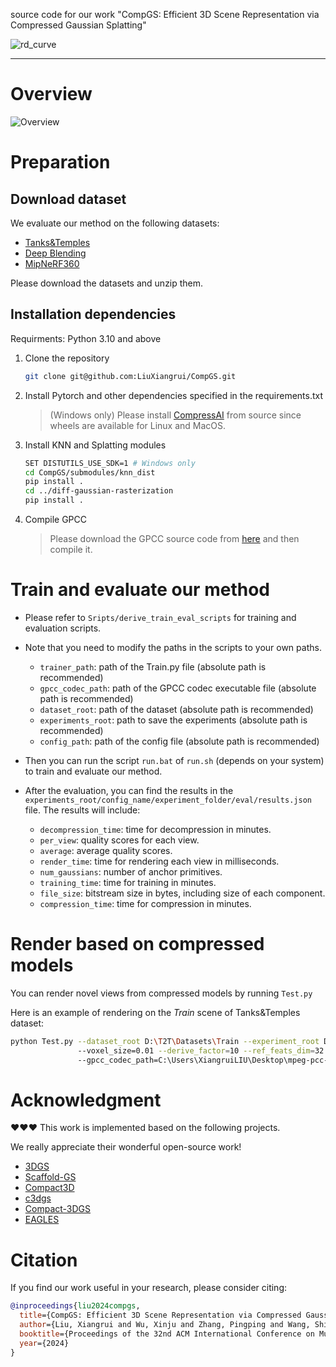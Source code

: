 source code for our work "CompGS: Efficient 3D Scene Representation via Compressed Gaussian Splatting"

![rd_curve](./assets/rd_curve.png)

---

# Overview
![Overview](./assets/overview.jpg)

# Preparation

## Download dataset
We evaluate our method on the following datasets:
- [Tanks&Temples](https://repo-sam.inria.fr/fungraph/3d-gaussian-splatting/datasets/input/tandt_db.zip)
- [Deep Blending](https://repo-sam.inria.fr/fungraph/3d-gaussian-splatting/datasets/input/tandt_db.zip)
- [MipNeRF360](https://jonbarron.info/mipnerf360/)

Please download the datasets and unzip them.


## Installation dependencies
Requirments: Python 3.10 and above
1. Clone the repository
    ```bash
    git clone git@github.com:LiuXiangrui/CompGS.git
    ```
2. Install Pytorch and other dependencies specified in the requirements.txt

   > (Windows only) Please install [CompressAI](https://github.com/InterDigitalInc/CompressAI#installation) from source since wheels are available for Linux and MacOS.

3. Install KNN and Splatting modules
    ```bash
    SET DISTUTILS_USE_SDK=1 # Windows only
    cd CompGS/submodules/knn_dist
    pip install .
    cd ../diff-gaussian-rasterization
    pip install .
    ```
4. Compile GPCC

   > Please download the GPCC source code from [here](https://github.com/MPEGGroup/mpeg-pcc-tmc13) and then compile it. 

# Train and evaluate our method
- Please refer to ```Sripts/derive_train_eval_scripts``` for training and evaluation scripts.

- Note that you need to modify the paths in the scripts to your own paths.
  - `trainer_path`: path of the Train.py file (absolute path is recommended)
  - `gpcc_codec_path`: path of the GPCC codec executable file (absolute path is recommended)
  - `dataset_root`: path of the dataset (absolute path is recommended)
  - `experiments_root`: path to save the experiments (absolute path is recommended)
  - `config_path`: path of the config file (absolute path is recommended)

- Then you can run the script ```run.bat``` of ```run.sh``` (depends on your system) to train and evaluate our method.
- After the evaluation, you can find the results in the ```experiments_root/config_name/experiment_folder/eval/results.json``` file. The results will include:
  - `decompression_time`: time for decompression in minutes.
  - `per_view`: quality scores for each view.
  - `average`: average quality scores.
  - `render_time`: time for rendering each view in milliseconds.
  - `num_gaussians`: number of anchor primitives.
  - `training_time`: time for training in minutes. 
  - `file_size`: bitstream size in bytes, including size of each component.
  - `compression_time`: time for compression in minutes.

# Render based on compressed models
You can render novel views from compressed models by running ```Test.py```

Here is an example of rendering on the _Train_ scene of Tanks&Temples dataset:
```bash
python Test.py --dataset_root D:\T2T\Datasets\Train --experiment_root D:\T2T\Results\Train\Lambda0_001\2024-04-07_16-57 \\
               --voxel_size=0.01 --derive_factor=10 --ref_feats_dim=32 --ref_hyper_dim=4 --res_feats_dim=8 --res_hyper_dim=1 \\
               --gpcc_codec_path=C:\Users\XiangruiLIU\Desktop\mpeg-pcc-tmc13\build\tmc3\Release\tmc3.exe
```

# Acknowledgment
:heart::heart::heart: This work is implemented based on the following projects. 

We really appreciate their wonderful open-source work!

- [3DGS](https://github.com/graphdeco-inria/gaussian-splatting)
- [Scaffold-GS](https://github.com/city-super/Scaffold-GS)
- [Compact3D](https://github.com/UCDvision/compact3d)
- [c3dgs](https://github.com/KeKsBoTer/c3dgs)
- [Compact-3DGS](https://github.com/maincold2/Compact-3DGS)
- [EAGLES](https://github.com/Sharath-girish/efficientgaussian)

# Citation
If you find our work useful in your research, please consider citing:
```bibtex
@inproceedings{liu2024compgs,
  title={CompGS: Efficient 3D Scene Representation via Compressed Gaussian Splatting},
  author={Liu, Xiangrui and Wu, Xinju and Zhang, Pingping and Wang, Shiqi and Li, Zhu and Kwong, Sam},
  booktitle={Proceedings of the 32nd ACM International Conference on Multimedia},
  year={2024}
}
```

